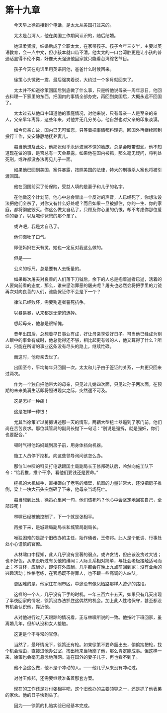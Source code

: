 #	第十九章

　　今天早上徐策接到个电话，是太太从美国打过来的。

　　太太是台湾人，他在美国工作期间认识的，随后结婚。

　　她温柔贤淑，结婚后成了全职太太，在家带孩子。孩子今年三岁半，主要以英语教育，会一点中文，但小孩本就口齿不清，他太太的一口台湾腔更是让小孩的普通话显得不伦不类，好像天天强迫他回家就只能看台湾综艺节目。

　　孩子今天在电话里用英语问他，爸爸什么时候回来。

　　徐策心头微微一震，最后强笑着说，大约过一个多月就回来了。

　　太太并不知道徐策回国后到底做了什么事，只是听他说母亲一周年忌日，他回去料理一下家里的东西，把国内的事情全部办完，再回到美国后，大概永远不回国了。

　　太太过去从他口中知道他的家庭情况，对他来说，只有母亲一人是至亲的亲人，父亲早年离异，这些年来，对他并无几分关心，他自然也对父亲的印象淡漠。

　　如今母亲亡故，国内已无可留恋，只等着把事情都料理完，回国外再继续回到投行工作，安安静静地抚养妻儿。

　　每当他想及此处，他那张似乎永远波澜不惊的脸庞，总是会眼带湿润。他不知道现在做的事，是否总有一天会暴露，如果他在国内被抓，那么毫无疑问，将判处死刑，或许都没办法再见儿子一面。

　　如果他已回到美国，案件暴露，按照美国的法律，特大的刑事杀人案也将被引渡回国。

　　他在回国前买了份保险，受益人填的是妻子和儿子的名字。

　　在他做这个计划前，他心中总会冒出一个反对的声音，人已经死了，你想法设法把他们全杀了，对你又有什么好处呢？而且如果一旦被抓住，你的一生、你的家庭，都将彻底毁灭。你这么做太自私了，只顾及你心里的仇恨，却不考虑你那位爱你的妻子，以及喊你爸爸的那个孩子。

　　或许吧，我是太自私了。

　　他仰面吐了口气。

　　即便妈妈在天有灵，她也一定反对我这么做的。

　　但是——

　　公义的标尺，总是要有人去衡量的。

　　如果每次屠夫对良善的人们落下刀钺后，余下的人总是抱着逝者已逝，活着的人要向前看的态度，那么，谁来惩治罪恶的屠夫呢？屠夫也必然会将把手里的刀钺再次对向良善的人们，谁能保证你不会是下一个？

　　律法已经败坏，需要殉道者誓死抗争。

　　以暴易暴，从来都是无奈的选择。

　　想起母亲，他总是很惭愧。

　　昔年出国后，总想着早日事业有成，好让母亲享受好日子。可当他已经成为别人眼中的事业有成时，他总觉得还不够，相比起更有钱的人，他又算得了什么？所以，只能在所谓的事业这条没有尽头的路上，继续忙碌。

　　而这时，他母亲去世了。

　　出国至今，平均每年只回国一次。太太和儿子由于签证的关系，一共更只回来过两次。

　　作为一个独自把他带大的母亲，只见过儿媳四次面，只见过孙子两次面，在预期的未来美满生活即将照进现实之际，突然遥不可及。

　　这是怎样一种痛！

　　这是怎样一种恨！

　　尤其当徐策听过舅舅讲述那一天的情形，两辆大型挖土器逼到了家门前，他们尚在苦苦哀求。那位城管局的副局长抛下一句话：“别说是强拆，就是强奸，你们也要配合。”

　　顿时气得他妈妈跳到房子前，用身体挡向机器。

　　施工人员停下挖机，向这些领导询问该怎么办。

　　那位叫林啸的科员打电话跟国土局副局长王修邦确认后，冷然向施工队下令：“给我推，推个干净，看他们要钱还是要命。”

　　挖机的大机械手，直接砸向了老宅的墙壁，机器的力量非常大，还没把房子推倒，梁上一块大石头突然砸了下来，他母亲当场死亡。

　　每当想到此处，徐策心里问一句，他们该死吗？他心中会坚定地回答自己，全部该死！

　　林啸已经被他控制了，下一个就是张相平。

　　再接下来，是城建局副局长和城管局副局长。

　　唯独困难的是那个旧改办的主任，始作俑者，王修邦。此人是个低调、行事处处小心谨慎的官僚。

　　从林啸口中探知，此人几乎没有显著的弱点。或许贪钱，但应该没贪过大钱；也不好色，从来没听过有关他的绯闻；人际关系相对简单，与社会老板接触适可而止；不贪杯，应酬少，即便在外应酬，几乎都会在晚上九点前回到家；没有业余的兴趣活动；性格老练，在官场既不得罪人，也不跟一些高调的人站队。

　　更困难的是，他家住在闹市区，中途没有像凤栖路那样人迹少的路段。

　　这样的一个人，几乎没有下手的时机。一年三百六十五天，如果只有几天出现了半夜回家的情况，徐策没办法抓住这偶然的机会。加上此人性格保守，甚至都没有机会认识他，靠近他。

　　从对他进行过几天跟踪的情况看，正与林啸所说的一致。他按时下班回家，虽离婚几年，但却从没和女人接触。

　　这更是个不寻常的官僚。

　　当然了，最坏情况下，徐策还有枪。如果徐策不要命豁出去，偷偷揣把枪，找个机会理由，直接进他办公室，掏出枪来当场崩了他，那么肯定能成事。但这样一来，徐策也会毫无悬念地落网。遥在国外的妻子儿子，再也看不到了。

　　他不会这么做，他不是个冲动的人。——他几乎从来没有冲动过。

　　对付王修邦，还需要继续准备着那套方案。

　　现在的工作还是对付张相平吧，这个旧改办的主要领导之一，还是抓了他表弟的家伙。他的日子快到头了。

　　因为——徐策的扎胎实验已经基本完成。

